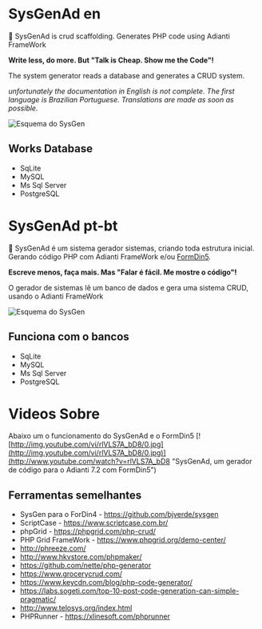 # SysGenAd en
:elephant: SysGenAd is crud scaffolding. Generates PHP code using Adianti FrameWork

**Write less, do more. But "Talk is Cheap. Show me the Code"!** 

The system generator reads a database and generates a CRUD system.

*unfortunately the documentation in English is not complete. The first language is Brazilian Portuguese. Translations are made as soon as possible.*

![Esquema do SysGen](https://raw.githubusercontent.com/bjverde/sysgen/master/images/2-code-gen-database-first.png)

## Works Database
* SqLite
* MySQL
* Ms Sql Server
* PostgreSQL

# SysGenAd pt-bt

:elephant: SysGenAd é um sistema gerador sistemas, criando toda estrutura inicial. Gerando código PHP com Adianti FrameWork e/ou [FormDin5](https://github.com/bjverde/formDin5).

**Escreve menos, faça mais. Mas "Falar é fácil. Me mostre o código"!** 

O gerador de sistemas lê um banco de dados e gera uma sistema CRUD, usando o Adianti FrameWork

![Esquema do SysGen](https://raw.githubusercontent.com/bjverde/sysgen/master/images/2-code-gen-database-first.png)

## Funciona com o bancos
* SqLite
* MySQL
* Ms Sql Server
* PostgreSQL

# Videos Sobre
Abaixo um o funcionamento do SysGenAd e o FormDin5
[![http://img.youtube.com/vi/rlVLS7A_bD8/0.jpg](http://img.youtube.com/vi/rlVLS7A_bD8/0.jpg)](http://www.youtube.com/watch?v=rlVLS7A_bD8 "SysGenAd, um gerador de código para o Adianti 7.2 com FormDin5")



## Ferramentas semelhantes
* SysGen para o ForDin4 - https://github.com/bjverde/sysgen
* ScriptCase - https://www.scriptcase.com.br/
* phpGrid - https://phpgrid.com/php-crud/
* PHP Grid FrameWork - https://www.phpgrid.org/demo-center/
* http://phreeze.com/
* http://www.hkvstore.com/phpmaker/
* https://github.com/nette/php-generator
* https://www.grocerycrud.com/
* https://www.keycdn.com/blog/php-code-generator/
* https://labs.sogeti.com/top-10-post-code-generation-can-simple-pragmatic/
* http://www.telosys.org/index.html
* PHPRunner - https://xlinesoft.com/phprunner

